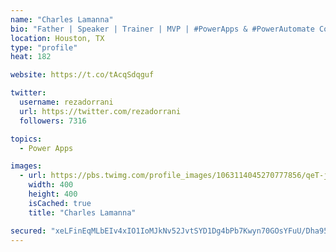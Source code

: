 ```yaml
---
name: "Charles Lamanna"
bio: "Father | Speaker | Trainer | MVP | #PowerApps & #PowerAutomate Community Super User | YouTuber Right-pointing triangle http://youtube.com/c/rezadorrani | Learn - Share - Clockwise rightwards and leftwards open circle arrows"
location: Houston, TX
type: "profile"
heat: 182

website: https://t.co/tAcqSdqguf

twitter:
  username: rezadorrani
  url: https://twitter.com/rezadorrani
  followers: 7316

topics:
  - Power Apps

images:
  - url: https://pbs.twimg.com/profile_images/1063114045270777856/qeT-jpWr_400x400.jpg
    width: 400
    height: 400
    isCached: true
    title: "Charles Lamanna"

secured: "xeLFinEqMLbEIv4xIO1IoMJkNv52JvtSYD1Dg4bPb7Kwyn70GOsYFuU/Dha95EqlQv0XO4cR8Sz6bBmW9dqtA2q27p28aG8hNkJio774r8SMwhih1JM6JphRfP/FgesV6D/0nmKgbM7bW/+XvoOI9ULA/JfenPnbc5zWVjL306NnoXwgvpCePieN3DGza4T5mRwkLpC9MMUZqn71MV039Ve5Zr4RP52TWvUCYM/TTTYl3ivWFs8rPNDFVDl+dlvTaWleD31vH+bLDDlx7hKonkFNqY5yneM+Hf0eEOWFNC1OOGzeYP4HBEx1nOuMglXKzv0eefvig851LhM0Och75Y81cLI1MKYe5mfqBXaVp1wbisz97xgw1jBy2st3rhgxuzW4+teNpEahksgYtUgKmmHUCUleZ75QIS5u8oghXN0=;H6zmd/TYPpiBQqYAD5GwcQ=="
---
```


